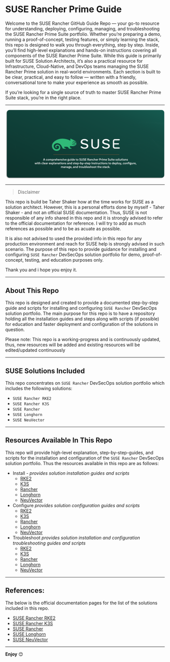 # SUSE Rancher Prime Guide

Welcome to the SUSE Rancher GitHub Guide Repo — your go-to resource for understanding, deploying, configuring, managing, and troubleshooting the SUSE Rancher Prime Suite portfolio. Whether you’re preparing a demo, running a proof-of-concept, testing features, or simply learning the stack, this repo is designed to walk you through everything, step by step. Inside, you’ll find high-level explanations and hands-on instructions covering all components of the SUSE Rancher Prime Suite. While this guide is primarily built for SUSE Solution Architects, it’s also a practical resource for Infrastructure, Cloud-Native, and DevOps teams managing the SUSE Rancher Prime solution in real-world environments. Each section is built to be clear, practical, and easy to follow — written with a friendly, conversational tone to make your experience as smooth as possible.

If you’re looking for a single source of truth to master SUSE Rancher Prime Suite stack, you’re in the right place.

---

<p align="center">
    <img src="Images/Repo-PIC.png">
</p>

---

> Disclaimer

This repo is build be Taher Shaker how at the time works for SUSE as a solution architect. However, this is a personal efforts done by myself - Taher Shaker - and not an official SUSE documentation. Thus, SUSE is not responsible of any info shared in this repo and it is strongly advised to refer to the official documentation for reference. I will try to add as much references as possible and to be as acuate as possible. 

It is also not advised to used the provided info in this repo for any production environment and reach for SUSE help is strongly advised in such scenario. The purpose of this repo to provide guidance for installing and configuring `SUSE Rancher` DevSecOps solution portfolio for demo, proof-of-concept, testing, and education purposes only.

Thank you and i hope you enjoy it.

---

## About This Repo

This repo is designed and created to provide a documented step-by-step guide and scripts for installing and configuring `SUSE Rancher` DevSecOps solution portfolio. The main purpose for this repo is to have a repository holding all the installation guides and steps along with scripts (if possible) for education and faster deployment and configuration of the solutions in question.

Please note: This repo is a working-progress and is continuously updated, thus, new resources will be added and existing resources will be edited/updated continuously

---

## SUSE Solutions Included

This repo concentrates on `SUSE Rancher` DevSecOps solution portfolio which includes the following solutions:
- `SUSE Rancher RKE2`
- `SUSE Rancher K3S`
- `SUSE Rancher`
- `SUSE Longhorn`
- `SUSE NeuVector`

---

## Resources Available In This Repo

This repo will provide high-level explanation, step-by-step-guides, and scripts for the installation and configuration of the `SUSE Rancher` DevSecOps solution portfolio. Thus the resources available in this repo are as follows:

- Install - _provides solution installation guides and scripts_
  - [RKE2](/1-Install/RKE2/)
  - [K3S](/1-Install/K3S/)
  - [Rancher](/1-Install/Rancher/)
  - [Longhorn](/1-Install/Longhorn/)
  - [NeuVector](/1-Install/NeuVector/)
- Configure _provides solution configuration guides and scripts_
  - [RKE2](/2-Configure/RKE2/)
  - [K3S](/2-Configure/K3S/)
  - [Rancher](/2-Configure/Rancher/)
  - [Longhorn](/2-Configure/Longhorn/)
  - [NeuVector](/2-Configure/NeuVector/)
- Troubleshoot _provides solution installation and configuration troubleshooting guides and scripts_
  - [RKE2](/3-Troubleshoot/RKE2/)
  - [K3S](/3-Troubleshoot/K3S/)
  - [Rancher](/3-Troubleshoot/Rancher/)
  - [Longhorn](/3-Troubleshoot/Longhorn/)
  - [NeuVector](/3-Troubleshoot/NeuVector/)

---

## References:

The below is the official documentation pages for the list of the solutions included in this repo.
- [SUSE Rancher RKE2](https://docs.rke2.io/)
- [SUSE Rancher K3S](https://docs.k3s.io/)
- [SUSE Rancher](https://ranchermanager.docs.rancher.com/)
- [SUSE Longhorn](https://longhorn.io/docs)
- [SUSE NeuVector](https://open-docs.neuvector.com/)

---

**Enjoy** :blush:

